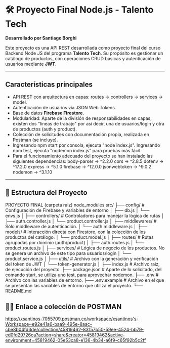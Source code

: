 # 🛠️ Proyecto Final Node.js - Talento Tech  
**Desarrollado por Santiago Borghi**

Este proyecto es una API REST desarrollada como proyecto final del curso Backend Node JS del programa **Talento Tech**.
Su propósito es gestionar un catálogo de productos, con operaciones CRUD básicas y autenticación de usuarios mediante **JWT**.

---

## Características principales

- API REST con arquitectura en capas: routes -> controllers -> services -> model.
- Autenticación de usuarios vía JSON Web Tokens.
- Base de datos **Firebase Firestore**.
- Modularidad: Aparte de la división de responsabilidades en capas, existen dos "líneas de trabajo" por así decir, una 
  de usuarios/login y otra de productos (auth y product).
- Colección de solicitudes con documentación propia, realizada en Postman (se incluye).
- Ingresando npm start por consola, ejecuta "node index.js". Ingresando npm test, ejecuta "nodemon index.js" para pruebas más fácil.
- Para el funcionamiento adecuado del proyecto se han instalado las siguientes dependencias:
    body-parser -> ^2.2.0
    cors -> ^2.8.5
    dotenv -> ^17.2.0
    express -> ^5.1.0
    firebase -> ^12.0.0
    jsonwebtoken -> ^9.0.2
    nodemon -> ^3.1.10

---

## 📁 Estructura del Proyecto

PROYECTO FINAL (carpeta raiz)
node_modules
src/
├── config/                 # Configuración de Firebase y variables de entorno
│   ├── db.js
│   └── envs.js
│
├── controllers/           # Controladores para manejar la lógica de rutas
│   ├── auth.controller.js
│   └── product.controller.js
│
├── middlewares/           # Sólo middleware de autenticación.
│   └── auth.middleware.js
│
├── models/                # Interacción directa con Firestore, con la colección de los productos del catálogo.
│   └── product.model.js
│
├── routes/                # Rutas agrupadas por dominio (auth/product)
│   ├── auth.routes.js
│   └── product.routes.js
│
├── services/              # Lógica de negocio de los productos. No se genera un archivo de este tipo para usuarios/login
│   └── product.service.js
│
├── utils/                 # Archivo con la generación y verificación del token de JWT
│   └── token-generator.js
│
├── index.js               # Archivo raiz, de ejecución del proyecto.
├── package.json           # Aparte de lo solicitado, del comando start, se utiliza uno test, para aprovechar nodemon.
├── .env                   # Archivo con las variables de entorno.
├── .env.example           # Archivo en el que se presentan las variables de entorno que utiliza el proyecto.
└── README.md


## 🐱‍🏍 Enlace a colección de POSTMAN

https://xsantinos-7055709.postman.co/workspace/xsantinos's-Workspace~e92e41a6-baa9-495e-8aac-cbe8b04fd3de/collection/45819462-83157b50-59ee-4524-bb79-ed0fd29726ca?action=share&creator=45819462&active-environment=45819462-05e53ca8-e136-4b34-a6f9-c65f92b5c2ff
